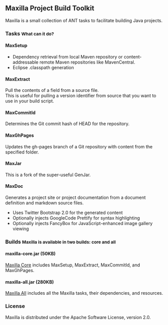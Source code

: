 ## Maxilla Project Build Toolkit

Maxilla is a small collection of ANT tasks to facilitate building Java projects.

### Tasks <small>What can it do?</small>

#### MaxSetup

* Dependency retrieval from local Maven repository or content-addressable remote Maven repositories like MavenCentral.
* Eclipse .classpath generation

#### MaxExtract

Pull the contents of a field from a source file.  
This is useful for pulling a version identifier from source that you want to use in your build script.

#### MaxCommitId

Determines the Git commit hash of HEAD for the repository.

#### MaxGhPages

Updates the gh-pages branch of a Git repository with content from the specified folder.

#### MaxJar

This is a fork of the super-useful GenJar.

#### MaxDoc

Generates a project site or project documentation from a document definition and markdown source files.

* Uses Twitter Bootstrap 2.0 for the generated content
* Optionally injects GoogleCode Prettify for syntax highlighting
* Optionally injects FancyBox for JavaScript-enhanced image gallery viewing

### Builds <small>Maxilla is available in two builds: core and all</small>

#### maxilla-core.jar (50KB)

[Maxilla Core](./maxilla-core.jar) includes MaxSetup, MaxExtract, MaxCommitId, and MaxGhPages.

#### maxilla-all.jar (280KB)

[Maxilla All](./maxilla-all.jar) includes all the Maxilla tasks, their dependencies, and resources.

### License

Maxilla is distributed under the Apache Software License, version 2.0.